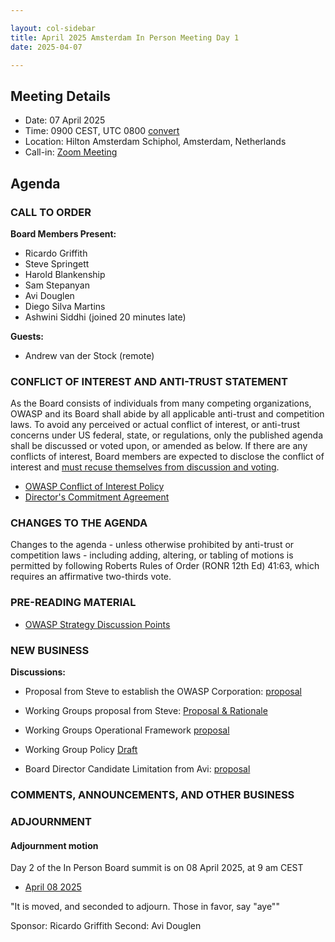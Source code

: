 ```yaml
---

layout: col-sidebar
title: April 2025 Amsterdam In Person Meeting Day 1
date: 2025-04-07

---
```


## Meeting Details

- Date: 07 April 2025
- Time: 0900 CEST, UTC 0800 [convert](https://www.timeanddate.com/worldclock/meetingdetails.html?year=2025&month=4&day=7&hour=7&min=0&sec=0&p1=179&p2=136&p3=676&p4=137&p5=16)
- Location: Hilton Amsterdam Schiphol, Amsterdam, Netherlands
- Call-in: [Zoom Meeting](https://us06web.zoom.us/j/85856448225?pwd=8yfyLksGWTnnkWbQQZzPBBzrLKqv2z.1)

## Agenda

### CALL TO ORDER

**Board Members Present:**
- Ricardo Griffith
- Steve Springett
- Harold Blankenship
- Sam Stepanyan
- Avi Douglen 
- Diego Silva Martins
- Ashwini Siddhi (joined 20 minutes late)

**Guests:**
- Andrew van der Stock (remote)

### CONFLICT OF INTEREST AND ANTI-TRUST STATEMENT

As the Board consists of individuals from many competing organizations, OWASP and its Board shall abide by all applicable anti-trust and competition laws. To avoid any perceived or actual conflict of interest, or anti-trust concerns under US federal, state, or regulations, only the published agenda shall be discussed or voted upon, or amended as below. If there are any conflicts of interest, Board members are expected to disclose the conflict of interest and [must recuse themselves from discussion and voting](https://policy.owasp.org/legal/bylaws#section-702-disclosure-required).

- [OWASP Conflict of Interest Policy](https://policy.owasp.org/operational/conflict-of-interest)
- [Director's Commitment Agreement](https://policy.owasp.org/legal/directors-committment-agreement)

### CHANGES TO THE AGENDA

Changes to the agenda - unless otherwise prohibited by anti-trust or competition laws - including adding, altering, or tabling of motions is permitted by following Roberts Rules of Order (RONR 12th Ed) 41:63, which requires an affirmative two-thirds vote.

### PRE-READING MATERIAL

- [OWASP Strategy Discussion Points](https://docs.google.com/document/d/1xhG2DflC2HnebrxUnIo5IPsL7tnJc6xR7o2Cv5YBZxc/edit?tab=t.0#heading=h.6nbj1nv19cks)


### NEW BUSINESS


**Discussions:**

* Proposal from Steve to establish the OWASP Corporation: [proposal](https://docs.google.com/document/d/1EWQroUh82LkJ3h25ehGw3sxux4oZpQpgIBGQfb4sRPY/edit?tab=t.0#heading=h.blhn7u7g7jf4)

* Working Groups proposal from Steve: [Proposal & Rationale](https://docs.google.com/document/d/1qsPHsx0hSZJNxxs30WfYekZSwetxeThiVyAzRHWIxVY/edit?tab=t.0#heading=h.57so5aunhwja)

* Working Groups Operational Framework [proposal](https://docs.google.com/document/d/1f630BYfUb7QAzciHnWCPMNxjdJC__gdRUZToATz74Xg/edit?tab=t.0#heading=h.50rghdw6wge6)

* Working Group Policy [Draft](https://docs.google.com/document/d/1wlfx76c0OlZUo53J92QnUlRSav2SmCw6VrPwjekWmuk/edit?tab=t.0#heading=h.1u80osw3ss2f)

* Board Director Candidate Limitation from Avi: [proposal](https://docs.google.com/document/d/1ho5JpiYND54S0OKyvEGbau_DepNRtRF2rtXJsO-RSxE/edit?tab=t.0#heading=h.g4dngzaszp4e)

### COMMENTS, ANNOUNCEMENTS, AND OTHER BUSINESS

### ADJOURNMENT

#### Adjournment motion

Day 2 of the In Person Board summit is on 08 April 2025, at 9 am CEST

- [April 08 2025](https://board.owasp.org/meetings-historical/202504-08.html)

"It is moved, and seconded to adjourn. Those in favor, say "aye""

Sponsor: Ricardo Griffith
Second: Avi Douglen

